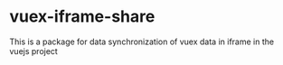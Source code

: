 # vuex-iframe-share
This is a package for data synchronization of vuex data in iframe in the vuejs project
